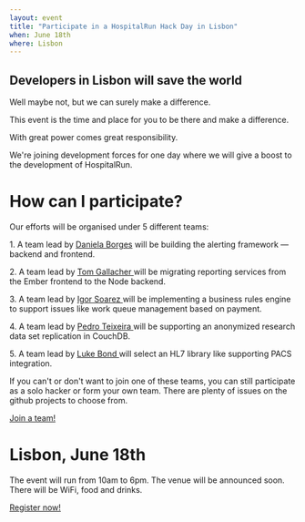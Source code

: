 ```yaml
---
layout: event
title: "Participate in a HospitalRun Hack Day in Lisbon"
when: June 18th
where: Lisbon
---
```



## Developers in Lisbon will save the world

Well maybe not, but we can surely make a difference.

This event is the time and place for you to be there and make a difference.

With great power comes great responsibility.

We're joining development forces for one day where we will give a boost to the development of HospitalRun.


# How can I participate?

Our efforts will be organised under 5 different teams:

<p>
  1. A team lead by
  <a href="https://twitter.com/Sericaia" target="_new">Daniela Borges</a>
  will be building the alerting framework — backend and frontend.
</p>
<p>
  2. A team lead by
  <a href="https://twitter.com/tomgco" target="_new">
  Tom Gallacher
  </a>
  will be migrating reporting services from the Ember frontend to the Node backend.
</p>
<p>
  3. A team lead by
  <a href="https://twitter.com/igorsoarez" target="_new">
  Igor Soarez
  </a>
  will be implementing a business rules engine to support issues like work queue management based on payment.
</p>
<p>
  4. A team lead by
  <a href="https://twitter.com/pgte" target="_new">
  Pedro Teixeira
  </a>
  will be supporting an anonymized research data set replication in CouchDB.
</p>
<p>
  5. A team lead by
  <a href="https://twitter.com/lukeb0nd" target="_new">
  Luke Bond
  </a>
  will select an HL7 library like supporting PACS integration.
</p>

If you can't or don't want to join one of these teams, you can still participate as a solo hacker or form your own team. There are plenty of issues on the github projects to choose from.

<div class="cta-row">
  <a href="https://ti.to/yldio/hospitalrun-lisbon" target="_new" class="cta primary">
    Join a team!
  </a>
</div>

# Lisbon, June 18th

The event will run from 10am to 6pm. The venue will be announced soon.
There will be WiFi, food and drinks.


<div class="cta-row">
  <a href="https://ti.to/yldio/hospitalrun-lisbon" target="_new" class="cta primary">
    Register now!
  </a>
</div>

